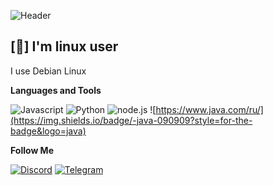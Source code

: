 ![Header](https://share.creavite.co/tQIQUiie2ocvfiYo.gif)
## [🧡] I'm linux user

I use Debian Linux

**Languages and Tools**

![Javascript](https://img.shields.io/badge/-Javascript-090909?style=for-the-badge&logo=javascript)
![Python](https://img.shields.io/badge/-python-090909?style=for-the-badge&logo=python)
![node.js](https://img.shields.io/badge/-node.js-090909?style=for-the-badge&logo=node.js)
![https://www.java.com/ru/](https://img.shields.io/badge/-java-090909?style=for-the-badge&logo=java)

**Follow  Me**

[![Discord](https://img.shields.io/badge/-discord-090909?style=for-the-badge&logo=Discord)](https://discord.gg/qPJKN3TPF6)
[![Telegram](https://img.shields.io/badge/-telegram-090909?style=for-the-badge&logo=telegram)](https://t.me/Linuxlink_offical)
